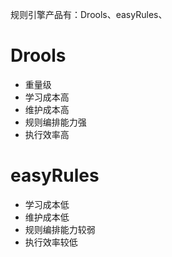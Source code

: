 

规则引擎产品有：Drools、easyRules、


# Drools

- 重量级
- 学习成本高
- 维护成本高
- 规则编排能力强
- 执行效率高


# easyRules

- 学习成本低
- 维护成本低
- 规则编排能力较弱
- 执行效率较低